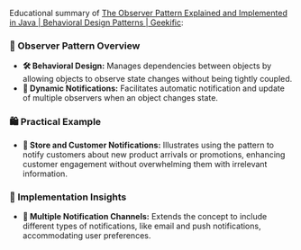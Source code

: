 Educational summary of [The Observer Pattern Explained and Implemented in Java | Behavioral Design Patterns | Geekific](https://youtu.be/-oLDJ2dbadA):

### **👀 Observer Pattern Overview**
- **🛠️ Behavioral Design:** Manages dependencies between objects by allowing objects to observe state changes without being tightly coupled.
- **🔄 Dynamic Notifications:** Facilitates automatic notification and update of multiple observers when an object changes state.

### **🛍️ Practical Example**
- **🏪 Store and Customer Notifications:** Illustrates using the pattern to notify customers about new product arrivals or promotions, enhancing customer engagement without overwhelming them with irrelevant information.

### **🔧 Implementation Insights**
- **📲 Multiple Notification Channels:** Extends the concept to include different types of notifications, like email and push notifications, accommodating user preferences.
